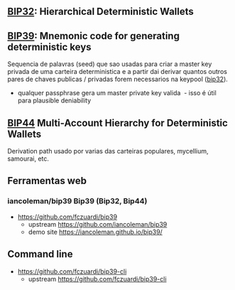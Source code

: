 
## [BIP32][bip32]: Hierarchical Deterministic Wallets


## [BIP39][bip39]: Mnemonic code for generating deterministic keys

Sequencia de palavras (seed) que sao usadas para criar a master key privada de uma carteira deterministica e a partir dai derivar quantos outros pares de chaves publicas / privadas forem necessarios na keypool ([bip32][bip32]).

- qualquer passphrase gera um master private key valida
  - isso é útil para plausible deniability


## [BIP44][bip44] Multi-Account Hierarchy for Deterministic Wallets

Derivation path usado por varias das carteiras populares, mycellium, samourai, etc.

## Ferramentas web

### iancoleman/bip39 Bip39 (Bip32, Bip44)

- https://github.com/fczuardi/bip39
  - upstream https://github.com/iancoleman/bip39
  - demo site https://iancoleman.github.io/bip39/

## Command line

- https://github.com/fczuardi/bip39-cli
  - upstream https://github.com/fczuardi/bip39-cli
  
[bip39]: https://github.com/bitcoin/bips/blob/master/bip-0039.mediawiki
[bip32]: https://github.com/bitcoin/bips/blob/master/bip-0032.mediawiki
[bip44]: https://github.com/bitcoin/bips/blob/master/bip-0044.mediawiki

